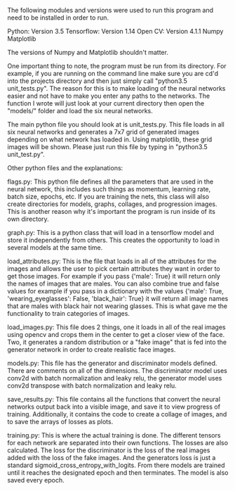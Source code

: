 The following modules and versions were used to run this program and need to be installed
in order to run.

Python: Version 3.5
Tensorflow: Version 1.14
Open CV: Version 4.1.1
Numpy
Matplotlib

The versions of Numpy and Matplotlib shouldn't matter.

One important thing to note, the program must be run from its directory. For example, if you are running on
the command line make sure you are cd'd into the projects directory and then just simply call "python3.5 unit_tests.py".
The reason for this is to make loading of the neural networks easier and not have to make you enter any paths
to the networks. The function I wrote will just look at your current directory then open the "models/" folder and load
the six neural networks.

The main python file you should look at is unit_tests.py. This file loads in all six neural networks and generates
a 7x7 grid of generated images depending on what network has loaded in. Using matplotlib, these grid images will
be shown. Please just run this file by typing in "python3.5 unit_test.py".



Other python files and the explanations:

flags.py: This python file defines all the parameters that are used in the neural network, this includes such things
as momentum, learning rate, batch size, epochs, etc. If you are training the nets, this class will also create
directories for models, graphs, collages, and progression images. This is another reason why it's important the program
is run inside of its own directory.

graph.py: This is a python class that will load in a tensorflow model and store it independently from others. This
creates the opportunity to load in several models at the same time.

load_attributes.py: This is the file that loads in all of the attributes for the images and allows the user to pick
certain attributes they want in order to get those images. For example if you pass {'male': True} it will return only
the names of images that are males. You can also combine true and false values for example if you pass in a dictionary
with the values {'male': True, 'wearing_eyeglasses': False, 'black_hair': True} it will return all image names that
are males with black hair not wearing glasses. This is what gave me the functionality to train categories of images.

load_images.py: This file does 2 things, one it loads in all of the real images using opencv and crops them in the
center to get a closer view of the face. Two, it generates a random distribution or a "fake image" that is fed into
the generator network in order to create realistic face images.

models.py: This file has the generator and discriminator models defined. There are comments on all of the dimensions.
The discriminator model uses conv2d with batch normalization and leaky relu, the generator model uses conv2d transpose
with batch normalization and leaky relu.

save_results.py: This file contains all the functions that convert the neural networks output back into a visible image,
and save it to view progress of training. Additionally, it contains the code to create a collage of images, and to save
the arrays of losses as plots.

training.py: This is where the actual training is done. The different tensors for each network are separated into their
own functions. The losses are also calculated. The loss for the discriminator is the loss of the real images added
with the loss of the fake images. And the generators loss is just a standard sigmoid_cross_entropy_with_logits. From
there models are trained until it reaches the designated epoch and then terminates. The model is also saved every
epoch.

